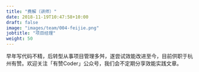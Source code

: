 ```yaml
---
title: "费解（讲师）"
date: 2018-11-19T10:47:58+10:00
draft: false
image: "images/team/004-feijie.png"
jobtitle: "项目经理"
weight: 50
---
```


早年写代码不精，后转型从事项目管理多舛，遂尝试效能改进至今，目前供职于杭州有赞。欢迎关注「有赞Coder」公众号，我们会不定期分享效能实践文章。
